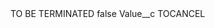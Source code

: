 <?xml version="1.0" encoding="UTF-8"?>
<CustomMetadata xmlns="http://soap.sforce.com/2006/04/metadata" xmlns:xsi="http://www.w3.org/2001/XMLSchema-instance" xmlns:xsd="http://www.w3.org/2001/XMLSchema">
    <label>TO BE TERMINATED</label>
    <protected>false</protected>
    <values>
        <field>Value__c</field>
        <value xsi:type="xsd:string">TOCANCEL</value>
    </values>
</CustomMetadata>
